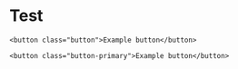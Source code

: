 Test
=======

```
<button class="button">Example button</button>
```

```
<button class="button-primary">Example button</button>
```
